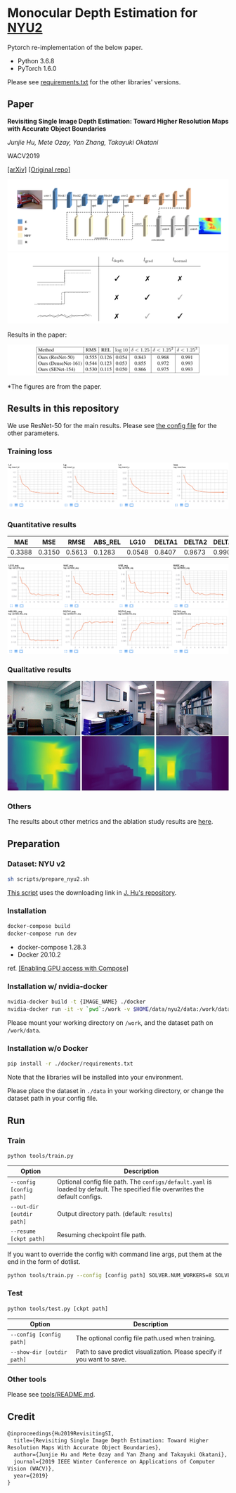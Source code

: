 # Monocular Depth Estimation for [NYU2](https://cs.nyu.edu/~silberman/datasets/nyu_depth_v2.html)

Pytorch re-implementation of the below paper.

- Python 3.6.8
- PyTorch 1.6.0

Please see [requirements.txt](./docker/requirements.txt) for the other libraries' versions.


## Paper

**Revisiting Single Image Depth Estimation: Toward Higher Resolution Maps with Accurate Object Boundaries**

*Junjie Hu, Mete Ozay, Yan Zhang, Takayuki Okatani*

WACV2019

[[arXiv]](https://arxiv.org/abs/1803.08673) [[Original repo]](https://github.com/JunjH/Revisiting_Single_Depth_Estimation)

![](./figs/revisiting_paper_fig2.png)
![](./figs/revisiting_paper_fig5.png)

Results in the paper:

![](./figs/revisiting_paper_metrics.png)

*The figures are from the paper.

## Results in this repository

We use ResNet-50 for the main results. Please see [the config file](./configs/default.yaml) for the other parameters.

### Training loss

![](./figs/revisiting_plot_loss.png)

### Quantitative results

MAE | MSE | RMSE | ABS_REL | LG10 | DELTA1 | DELTA2 | DELTA3
-- | -- | -- | -- | -- | -- | -- | --
0.3388 | 0.3150 | 0.5613 | 0.1283 | 0.0548 | 0.8407 | 0.9673 | 0.9907

![](./figs/revisiting_plot_metrics1.png)
![](./figs/revisiting_plot_metrics2.png)

### Qualitative results

![](./figs/revisiting_qualitative_main.jpeg)

### Others

The results about other metrics and the ablation study results are [here](./docs/RESULTS.md).

## Preparation

### Dataset: NYU v2

```bash
sh scripts/prepare_nyu2.sh
```

[This script](./scripts/prepare_nyu2.sh) uses the downloading link in [J. Hu's repository](https://github.com/JunjH/Revisiting_Single_Depth_Estimation).


### Installation

```bash
docker-compose build
docker-compose run dev
```

- docker-compose 1.28.3
- Docker 20.10.2

ref. [[Enabling GPU access with Compose]](https://docs.docker.com/compose/gpu-support/)


### Installation w/ nvidia-docker

```bash
nvidia-docker build -t {IMAGE_NAME} ./docker
nvidia-docker run -it -v `pwd`:/work -v $HOME/data/nyu2/data:/work/data --name {CONTAINER_NAME} {IMAGE_NAME}
```

Please mount your working directory on `/work`, and the dataset path on `/work/data`.

### Installation w/o Docker

```bash
pip install -r ./docker/requirements.txt
```

Note that the libraries will be installed into your environment.

Please place the dataset in `./data` in your working directory, or change the dataset path in your config file.


## Run

### Train
```bash
python tools/train.py
```

Option | Description
--- | ---
`--config [config path]` | Optional config file path. The `configs/default.yaml` is loaded by default. The specified file overwrites the default configs.
`--out-dir [outdir path]`  | Output directory path. (default: `results`)
`--resume [ckpt path]` | Resuming checkpoint file path. 

If you want to override the config with command line args, put them at the end in the form of dotlist.

```bash
python tools/train.py --config [config path] SOLVER.NUM_WORKERS=8 SOLVER.EPOCH=5
```

### Test
```bash
python tools/test.py [ckpt path]
```

Option | Description
--- | ---
`--config [config path]` | The optional config file path.used when training.
`--show-dir [outdir path]`  | Path to save predict visualization. Please specify if you want to save.

### Other tools
Please see [tools/README.md](./tools/README.md).


## Credit

```
@inproceedings{Hu2019RevisitingSI,
  title={Revisiting Single Image Depth Estimation: Toward Higher Resolution Maps With Accurate Object Boundaries},
  author={Junjie Hu and Mete Ozay and Yan Zhang and Takayuki Okatani},
  journal={2019 IEEE Winter Conference on Applications of Computer Vision (WACV)},
  year={2019}
}
```
